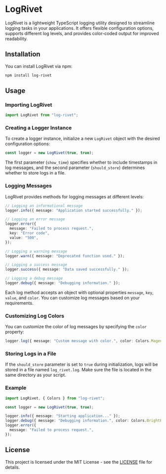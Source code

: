 # LogRivet

LogRivet is a lightweight TypeScript logging utility designed to streamline logging tasks in your applications. It offers flexible configuration options, supports different log levels, and provides color-coded output for improved readability.

## Installation

You can install LogRivet via npm:

```bash
npm install log-rivet
```

## Usage

### Importing LogRivet

```typescript
import LogRivet from "log-rivet";
```

### Creating a Logger Instance

To create a logger instance, initialize a new `LogRivet` object with the desired configuration options:

```typescript
const logger = new LogRivet(true, true);
```

The first parameter (`show_time`) specifies whether to include timestamps in log messages, and the second parameter (`should_store`) determines whether to store logs in a file.

### Logging Messages

LogRivet provides methods for logging messages at different levels:

```typescript
// Logging an informational message
logger.info({ message: "Application started successfully." });

// Logging an error message
logger.error({
  message: "Failed to process request.",
  key: "Error code",
  value: "500",
});

// Logging a warning message
logger.warn({ message: "Deprecated function used." });

// Logging a success message
logger.success({ message: "Data saved successfully." });

// Logging a debug message
logger.debug({ message: "Debugging information." });
```

Each log method accepts an object with optional properties `message`, `key`, `value`, and `color`. You can customize log messages based on your requirements.

### Customizing Log Colors

You can customize the color of log messages by specifying the `color` property:

```typescript
logger.log({ message: "Custom message with color.", color: Colors.Magenta });
```

### Storing Logs in a File

If the `should_store` parameter is set to `true` during initialization, logs will be stored in a file named `log_rivet.log`. Make sure the file is located in the same directory as your script.

### Example

```typescript
import LogRivet, { Colors } from "log-rivet";

const logger = new LogRivet(true, true);

logger.info({ message: "Starting application..." });
logger.debug({ message: "Debugging information.", color: Colors.BrightBlack });
logger.error({
  message: "Failed to process request.",
});
```

## License

This project is licensed under the MIT License - see the [LICENSE](LICENSE) file for details.

```